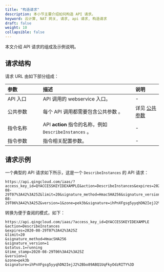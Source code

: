```yaml
---
title: "构造请求"
description: 本小节主要介绍如何构造 API 请求。 
keyword: 云计算, NAT 网关, 请求, api 请求, 构造请求
draft: false
weight: 10
collapsible: false
---
```


本文介绍 API 请求的组成及示例说明。

## 请求结构

请求 URL 由如下部分组成：

| <span style="display:inline-block;width:100px">参数</span> | 描述                | 说明  |
| :--------------------------------------------------------- | :------------------------| :------------------------ |
| API 入口                               | API 调用的 webservice 入口。                | -                   |
| 公共参数                           | 每个 API 调用都需要包含公共参数 。                     | 详见 [公共参数](../parameters)            |
| 指令名称                              | API **action** 指令的名称，例如 `DescribeInstances` 。 | -                                         |
| 指令参数                             | 指令相关配置参数。                                     | -                                         |

## 请求示例

一个典型的 API 请求如下所示，这是一个 `DescribeInstances` 的 API 请求：

```url
https://api.qingcloud.com/iaas/?access_key_id=QYACCESSKEYIDEXAMPLE&action=DescribeInstances&expires=2020-08-29T07%3A42%3A25Z&limit=20&signature_method=HmacSHA256&signature_version=1&status.1=running&time_stamp=2020-08-29T06%3A42%3A25Z&version=1&zone=pek3b&signature=ihPnXFgsg5yyqhDN2IejJ2%2Bbo89ABQ1UqFkyOdzRITY%3D
```

转换为便于查阅的模式，如下：

```url
https://api.qingcloud.com/iaas/?access_key_id=QYACCESSKEYIDEXAMPLE
&action=DescribeInstances
&expires=2020-08-29T07%3A42%3A25Z
&limit=20
&signature_method=HmacSHA256
&signature_version=1
&status.1=running
&time_stamp=2020-08-29T06%3A42%3A25Z
&version=1
&zone=pek3b
&signature=ihPnXFgsg5yyqhDN2IejJ2%2Bbo89ABQ1UqFkyOdzRITY%3D
```
